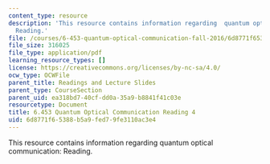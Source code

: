 ```yaml
---
content_type: resource
description: 'This resource contains information regarding  quantum optical communication:
  Reading.'
file: /courses/6-453-quantum-optical-communication-fall-2016/6d8771f65388b5a9fed79fe3110ac3e4_MIT6_453F16_Lect4_Notes.pdf
file_size: 316025
file_type: application/pdf
learning_resource_types: []
license: https://creativecommons.org/licenses/by-nc-sa/4.0/
ocw_type: OCWFile
parent_title: Readings and Lecture Slides
parent_type: CourseSection
parent_uid: ea318bd7-40cf-dd0a-35a9-b8841f41c03e
resourcetype: Document
title: 6.453 Quantum Optical Communication Reading 4
uid: 6d8771f6-5388-b5a9-fed7-9fe3110ac3e4
---
```

This resource contains information regarding  quantum optical communication: Reading.